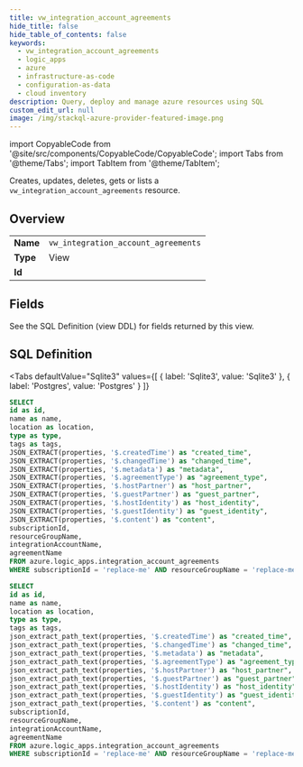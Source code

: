 ```yaml
--- 
title: vw_integration_account_agreements
hide_title: false
hide_table_of_contents: false
keywords:
  - vw_integration_account_agreements
  - logic_apps
  - azure
  - infrastructure-as-code
  - configuration-as-data
  - cloud inventory
description: Query, deploy and manage azure resources using SQL
custom_edit_url: null
image: /img/stackql-azure-provider-featured-image.png
---
```


import CopyableCode from '@site/src/components/CopyableCode/CopyableCode';
import Tabs from '@theme/Tabs';
import TabItem from '@theme/TabItem';

Creates, updates, deletes, gets or lists a <code>vw_integration_account_agreements</code> resource.

## Overview
<table><tbody>
<tr><td><b>Name</b></td><td><code>vw_integration_account_agreements</code></td></tr>
<tr><td><b>Type</b></td><td>View</td></tr>
<tr><td><b>Id</b></td><td><CopyableCode code="azure.logic_apps.vw_integration_account_agreements" /></td></tr>
</tbody></table>

## Fields

See the SQL Definition (view DDL) for fields returned by this view.

## SQL Definition

<Tabs
defaultValue="Sqlite3"
values={[
{ label: 'Sqlite3', value: 'Sqlite3' },
{ label: 'Postgres', value: 'Postgres' }
]}
>
<TabItem value="Sqlite3">

```sql
SELECT
id as id,
name as name,
location as location,
type as type,
tags as tags,
JSON_EXTRACT(properties, '$.createdTime') as "created_time",
JSON_EXTRACT(properties, '$.changedTime') as "changed_time",
JSON_EXTRACT(properties, '$.metadata') as "metadata",
JSON_EXTRACT(properties, '$.agreementType') as "agreement_type",
JSON_EXTRACT(properties, '$.hostPartner') as "host_partner",
JSON_EXTRACT(properties, '$.guestPartner') as "guest_partner",
JSON_EXTRACT(properties, '$.hostIdentity') as "host_identity",
JSON_EXTRACT(properties, '$.guestIdentity') as "guest_identity",
JSON_EXTRACT(properties, '$.content') as "content",
subscriptionId,
resourceGroupName,
integrationAccountName,
agreementName
FROM azure.logic_apps.integration_account_agreements
WHERE subscriptionId = 'replace-me' AND resourceGroupName = 'replace-me' AND integrationAccountName = 'replace-me';
```

</TabItem>
<TabItem value="Postgres">

```sql
SELECT
id as id,
name as name,
location as location,
type as type,
tags as tags,
json_extract_path_text(properties, '$.createdTime') as "created_time",
json_extract_path_text(properties, '$.changedTime') as "changed_time",
json_extract_path_text(properties, '$.metadata') as "metadata",
json_extract_path_text(properties, '$.agreementType') as "agreement_type",
json_extract_path_text(properties, '$.hostPartner') as "host_partner",
json_extract_path_text(properties, '$.guestPartner') as "guest_partner",
json_extract_path_text(properties, '$.hostIdentity') as "host_identity",
json_extract_path_text(properties, '$.guestIdentity') as "guest_identity",
json_extract_path_text(properties, '$.content') as "content",
subscriptionId,
resourceGroupName,
integrationAccountName,
agreementName
FROM azure.logic_apps.integration_account_agreements
WHERE subscriptionId = 'replace-me' AND resourceGroupName = 'replace-me' AND integrationAccountName = 'replace-me';
```

</TabItem>
</Tabs>
